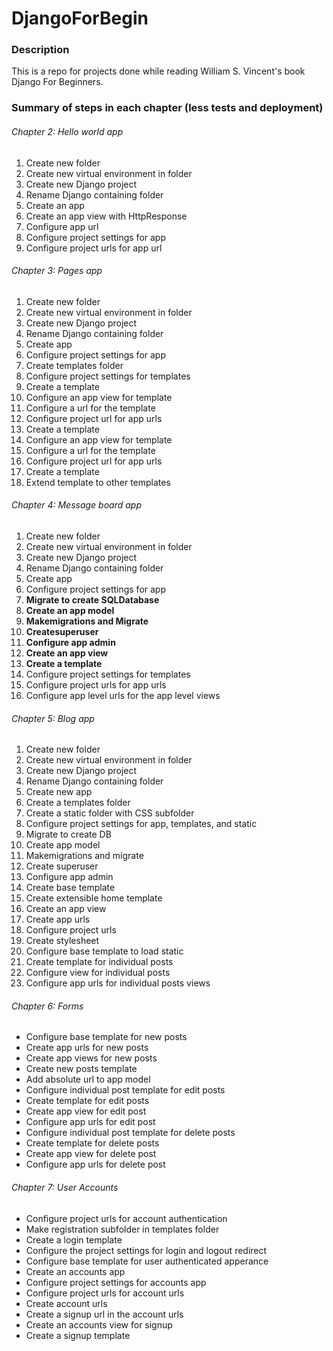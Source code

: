 # DjangoForBegin

### Description

This is a repo for projects done while reading William S. Vincent's book Django For Beginners.

### Summary of steps in each chapter (less tests and deployment)

###### Chapter 2: Hello world app

1.	Create new folder
2.	Create new virtual environment in folder
3.	Create new Django project
4.	Rename Django containing folder
5.	Create an app
6.	Create an app view with HttpResponse
7.	Configure app url
8.	Configure project settings for app
9.	Configure project urls for app url

###### Chapter 3: Pages app

1.	Create new folder
2.	Create new virtual environment in folder
3.	Create new Django project
4.	Rename Django containing folder
5.	Create app
6.	Configure project settings for app
7.	Create templates folder
8.	Configure project settings for templates
9.	Create a template
10.	Configure an app view for template
11.	Configure a url for the template
12.	Configure project url for app urls
13.	Create a template
14.	Configure an app view for template
15.	Configure a url for the template
16.	Configure project url for app urls
17.	Create a template
18.	Extend template to other templates

###### Chapter 4: Message board app

1.	Create new folder
2.	Create new virtual environment in folder
3.	Create new Django project
4.	Rename Django containing folder
5.	Create app
6.	Configure project settings for app
7.	**Migrate to create SQLDatabase**
8.	**Create an app model**
9.	**Makemigrations and Migrate**
10.	**Createsuperuser**
11.	**Configure app admin**
12.	**Create an app view**
13.	**Create a template**
14.	Configure project settings for templates
15.	Configure project urls for app urls
16.	Configure app level urls for the app level views

###### Chapter 5: Blog app
1.	Create new folder
2.	Create new virtual environment in folder
3.	Create new Django project
4.	Rename Django containing folder
5.	Create new app
6.	Create a templates folder
7.	Create a static folder with CSS subfolder
8.	Configure project settings for app, templates, and static
9.	Migrate to create DB
10.	Create app model
11.	Makemigrations and migrate
12.	Create superuser
13.	Configure app admin
14.	Create base template
15.	Create extensible home template
16.	Create an app view
17.	Create app urls
18.	Configure project urls
19.	Create stylesheet
20.	Configure base template to load static
21.	Create template for individual posts
22.	Configure view for individual posts
23.	Configure app urls for individual posts views

###### Chapter 6: Forms
- Configure base template for new posts
- Create app urls for new posts
- Create app views for new posts
- Create new posts template
- Add absolute url to app model
- Configure individual post template for edit posts
- Create template for edit posts
- Create app view for edit post
- Configure app urls for edit post
- Configure individual post template for delete posts
- Create template for delete posts
- Create app view for delete post
- Configure app urls for delete post


###### Chapter 7: User Accounts
- Configure project urls for account authentication
- Make registration subfolder in templates folder
- Create a login template
- Configure the project settings for login and logout redirect
- Configure base template for user authenticated apperance
- Create an accounts app
- Configure project settings for accounts app
- Configure project urls for account urls
- Create account urls
- Create a signup url in the account urls
- Create an accounts view for signup
- Create a signup template
